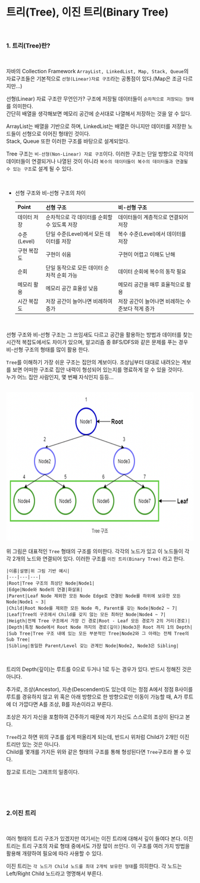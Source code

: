 # 트리(Tree), 이진 트리(Binary Tree)

<br>

### 1. 트리(Tree)란?   

<br>

자바의 Collection Framework `ArrayList, LinkedList, Map, Stack, Queue`의 자료구조들은 기본적으로 `선형(Linear)자료 구조`라는 공통점이 있다.(Map은 조금 다르지만...)   

선형(Linear) 자료 구조란 무언인가? 구조에 저장될 데이터들이 `순차적으로 저장되는 형태`를 의미한다.   
간단히 배열을 생각해보면 메모리 공간에 순서대로 나열해서 저장하는 것을 알 수 있다.     


ArrayList는 배열을 기반으로 하며, LinkedList는 배열은 아니지만 데이터를 저장한 노드들이 선형으로 이어진 형태인 것이다.   
Stack, Queue 또한 이러한 구조를 바탕으로 설계되었다.   


Tree 구조는 `비-선형(Non-Linear) 자료 구조`이다. 이러한 구조는 단일 방향으로 각각의 데이터들이 연결되거나 나열된 것이 아니라 `복수의 데이터들이 복수의 데이터들과 연결될 수 있는 구조`로 설계 될 수 있다.   

<br>

* 선형 구조와 비-선형 구조의 차이   

    |Point|선형 구조|비-선형 구조|
    |---|---|---|
    |데이터 저장|순차적으로 각 데이터를 순회할 수 있도록 저장|데이터들이 계층적으로 연결되어 저장|
    |수준(Level)|단일 수준(Level)에서 모든 데이터를 저장|복수 수준(Level)에서 데이터를 저장|
    |구현 복잡도|구현이 쉬움|구현이 어렵고 이해도 난해|
    |순회|단일 동작으로 모든 데이터 순차적 순회 가능|데이터 순회에 복수의 동작 필요|
    |메모리 활용|메모리 공간 효율성 낮음|메모리 공간을 매루 효율적으로 활용|
    |시간 복잡도|저장 공간이 늘어나면 비례하여 증가|저장 공간이 늘어나면 비례하는 수준보다 적게 증가|   

<br>

선형 구조와 비-선형 구조는 그 쓰임새도 다르고 공간을 활용하는 방법과 데이터를 찾는 시간적 복잡도에서도 차이가 있으며, 알고리즘 중 BFS/DFS와 같은 문제를 푸는 경우 비-선형 구조의 형태를 많이 활용 한다.   


`Tree`를 이해하기 가장 쉬운 구조는 집안의 계보이다. 조상님부터 대대로 내려오는 계보를 보면 어떠한 구조로 집안 내력이 형성되어 있는지를 명료하게 알 수 있을 것이다.  
누가 어느 집안 사람인지, 몇 번째 자식인지 등등...   

<br>

<img src="img/img01.png" width=600, height=400>

<br>

위 그림은 대표적인 `Tree` 형태의 구조를 의미한다. 각각의 노드가 있고 이 노드들이 각각 2개의 노드와 연결되어 있다. 이러한 구조를 `이진 트리(Binary Tree)` 라고 한다.   

    |이름|설명|위 그림 기반 예시|
    |---|---|---|
    |Root|Tree 구조의 최상단 Node|Node1|
    |Edge|Node와 Node의 연결|화살표|
    |Parent|Leaf Node 제외한 모든 Node Edge로 연결된 Node를 하위에 보유한 모든 Node|Node1 ~ 3|
    |Child|Root Node를 제외한 모든 Node 즉, Parent를 갖는 Node|Node2 ~ 7|
    |Leaf|Tree의 구조에서 Child를 갖지 않는 모든 최하단 Node|Node4 ~ 7|
    |Heigth|전체 Tree 구조에서 가장 긴 경로|Root - Leaf 모든 경로가 2의 거리(경로)|
    |Depth|특정 Node에서 Root Node 까지의 경로(깊이)|Node3은 Root 까지 1의 Depth|
    |Sub Tree|Tree 구조 내에 있는 모든 부분적인 Tree|Node2와 그 아래는 전체 Tree의 Sub Tree|
    |Sibling|동일한 Parent/Level 갖는 관계인 Node|Node2, Node3은 Sibling|

<br>

트리의 Depth(깊이)는 루트를 0으로 두거나 1로 두는 경우가 있다. 반드시 정해진 것은 아니다.   

추가로, 조상(Ancestor), 자손(Descendent)도 있는데 이는 정점 A에서 정점 B사이를 루트를 경유하지 않고 위 혹은 아래 방향으로 한 방향으로만 이동이 가능할 때, A가 루트에 더 가깝다면 A를 조상, B를 자손이라고 부른다.   

조상은 자기 자신을 포함하여 간주하기 때문에 자기 자신도 스스로의 조상이 된다고 본다.   

`Tree`라고 하면 위의 구조를 쉽게 떠올리게 되는데, 반드시 위처럼 Child가 2개인 이진 트리만 있는 것은 아니다.  
Child를 몇개를 가지든 위와 같은 형태의 구조를 통해 형성된다면 `Tree`구조라 볼 수 있다.   

참고로 트리는 그래프의 일종이다.   


<br>
<br>
<br>

### 2.이진 트리

<br>

여러 형태의 트리 구조가 있겠지만 여기서는 이진 트리에 대해서 깊이 들여다 본다. 이진 트리는 트리 구조의 자료 형태 중에서도 가장 많이 쓰인다. 이 구조를 여러 가지 방법을 활용해 개량하여 필요에 따라 사용할 수 있다.   

이진 트리는 `각 노드가 Child 노드를 최대 2개씩 보유한 형태`를 의히한다. 각 노드는 Left/Right Child 노드라고 명명해서 부른다.



